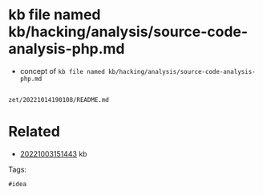 # kb file named kb/hacking/analysis/source-code-analysis-php.md

- concept of `kb file named kb/hacking/analysis/source-code-analysis-php.md`

```
```

` zet/20221014190108/README.md `

# Related

- [20221003151443](/zet/20221003151443/README.md) kb

Tags:

    #idea
